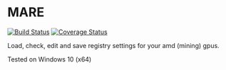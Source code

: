 # MARE
[![Build Status](https://travis-ci.com/QoOdrink3r/MARE.svg?branch=master)](https://travis-ci.com/QoOdrink3r/MARE)
[![Coverage Status](https://coveralls.io/repos/github/QoOdrink3r/MARE/badge.svg?branch=master)](https://coveralls.io/github/QoOdrink3r/MARE?branch=master)

Load, check, edit and save registry settings for your amd (mining) gpus.

Tested on Windows 10 (x64)
